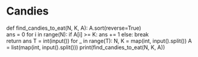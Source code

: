 # Candies
def find_candies_to_eat(N, K, A):
    A.sort(reverse=True)  
    ans = 0
    for i in range(N):
        if A[i] >= K:
            ans += 1
        else:
            break  
    return ans
T = int(input())
for _ in range(T):
    N, K = map(int, input().split())
    A = list(map(int, input().split()))
    print(find_candies_to_eat(N, K, A))
